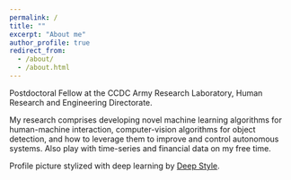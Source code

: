 ```yaml
---
permalink: /
title: ""
excerpt: "About me"
author_profile: true
redirect_from: 
  - /about/
  - /about.html
---
```


Postdoctoral Fellow at the CCDC Army Research Laboratory, Human Research and Engineering Directorate.

My research comprises developing novel machine learning algorithms for human-machine interaction, computer-vision algorithms for object detection, and how to leverage them to improve and control autonomous systems. Also play with time-series and financial data on my free time.

Profile picture stylized with deep learning by [Deep Style](https://demos.algorithmia.com/deep-style).
